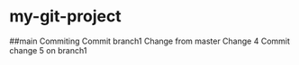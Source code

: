 # my-git-project

##main
Commiting
Commit branch1
Change from master
Change 4
Commit change 5 on branch1